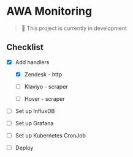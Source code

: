 # AWA Monitoring

> 🚨 This project is currently in development

## Checklist

- [x] Add handlers

  - [x] Zendesk - http

  - [ ] Klaviyo - scraper

  - [ ] Hover - scraper

- [ ] Set up InfluxDB

- [ ] Set up Grafana

- [ ] Set up Kubernetes CronJob

- [ ] Deploy
